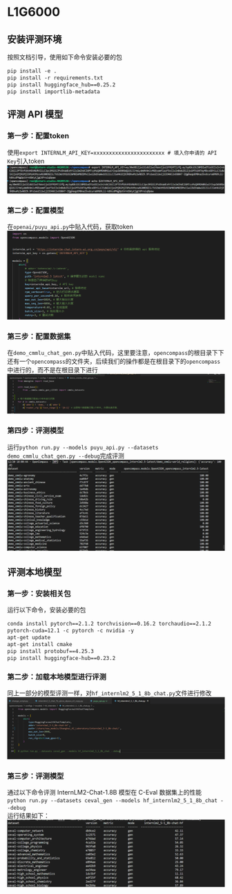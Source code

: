 # L1G6000 #
## 安装评测环境 ##       
按照文档引导，使用如下命令安装必要的包       
```
pip install -e .        
pip install -r requirements.txt         
pip install huggingface_hub==0.25.2           
pip install importlib-metadata        
```
## 评测 API 模型 ##     
### 第一步：配置token ###
使用`export INTERNLM_API_KEY=xxxxxxxxxxxxxxxxxxxxxxx # 填入你申请的 API Key`引入token     
![image](https://github.com/gaoyukang33/L1G6000/blob/main/IMG/d23c331f6e13762ab36d161ddfd7885.png)            
### 第二步：配置模型 ###  
在`openai/puyu_api.py`中贴入代码，获取token       
![image](https://github.com/gaoyukang33/L1G6000/blob/main/IMG/7b1795c3bc65c4f53592c7806443c89.png)         
### 第三步：配置数据集 ###
在`demo_cmmlu_chat_gen.py`中贴入代码，这里要注意，`opencompass`的根目录下下还有一个`opencompass`的文件夹，后续我们的操作都是在根目录下的`opencompass`中进行的，而不是在根目录下进行       
![image](https://github.com/gaoyukang33/L1G6000/blob/main/IMG/f742aefd7af22b60eb0e7d9795c8c9d.png)                
### 第四步：评测模型 ###
运行`python run.py --models puyu_api.py --datasets demo_cmmlu_chat_gen.py --debug`完成评测      
![image](https://github.com/gaoyukang33/L1G6000/blob/main/IMG/64a739c63209c3e7363bf8edfe0c2c2.png)       
## 评测本地模型 ##
### 第一步：安装相关包 ###
运行以下命令，安装必要的包     
```
conda install pytorch==2.1.2 torchvision==0.16.2 torchaudio==2.1.2 pytorch-cuda=12.1 -c pytorch -c nvidia -y
apt-get update
apt-get install cmake
pip install protobuf==4.25.3
pip install huggingface-hub==0.23.2
```
### 第二步：加载本地模型进行评测 ###
同上一部分的模型评测一样，对`hf_internlm2_5_1_8b_chat.py`文件进行修改     
![image](https://github.com/gaoyukang33/L1G6000/blob/main/IMG/ea76ef482cf2c1ed10bf0961c2a4f3a.png)     
### 第三步：评测模型 ###
通过以下命令评测 InternLM2-Chat-1.8B 模型在 C-Eval 数据集上的性能         
`python run.py --datasets ceval_gen --models hf_internlm2_5_1_8b_chat --debug`   
运行结果如下：     
![image](https://github.com/gaoyukang33/L1G6000/blob/main/IMG/1734701756996.jpg)   
